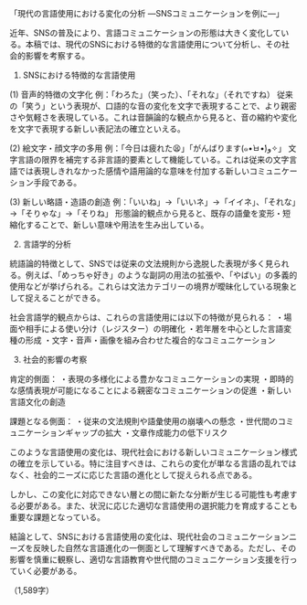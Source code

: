 「現代の言語使用における変化の分析 ―SNSコミュニケーションを例に―」

近年、SNSの普及により、言語コミュニケーションの形態は大きく変化している。本稿では、現代のSNSにおける特徴的な言語使用について分析し、その社会的影響を考察する。

1. SNSにおける特徴的な言語使用

(1) 音声的特徴の文字化
例：「わろた」（笑った）、「それな」（それですね）
従来の「笑う」という表現が、口語的な音の変化を文字で表現することで、より親密さや気軽さを表現している。これは音韻論的な観点から見ると、音の縮約や変化を文字で表現する新しい表記法の確立といえる。

(2) 絵文字・顔文字の多用
例：「今日は疲れた😫」「がんばります(๑•̀ㅂ•́)و✧」
文字言語の限界を補完する非言語的要素として機能している。これは従来の文字言語では表現しきれなかった感情や語用論的な意味を付加する新しいコミュニケーション手段である。

(3) 新しい略語・造語の創造
例：「いいね」→「いいネ」→「イイネ」、「それな」→「そりゃな」→「そりね」
形態論的観点から見ると、既存の語彙を変形・短縮化することで、新しい意味や用法を生み出している。

2. 言語学的分析

統語論的特徴として、SNSでは従来の文法規則から逸脱した表現が多く見られる。例えば、「めっちゃ好き」のような副詞の用法の拡張や、「やばい」の多義的使用などが挙げられる。これらは文法カテゴリーの境界が曖昧化している現象として捉えることができる。

社会言語学的観点からは、これらの言語使用には以下の特徴が見られる：
・場面や相手による使い分け（レジスター）の明確化
・若年層を中心とした言語変種の形成
・文字・音声・画像を組み合わせた複合的なコミュニケーション

3. 社会的影響の考察

肯定的側面：
・表現の多様化による豊かなコミュニケーションの実現
・即時的な感情表現が可能になることによる親密なコミュニケーションの促進
・新しい言語文化の創造

課題となる側面：
・従来の文法規則や語彙使用の崩壊への懸念
・世代間のコミュニケーションギャップの拡大
・文章作成能力の低下リスク

このような言語使用の変化は、現代社会における新しいコミュニケーション様式の確立を示している。特に注目すべきは、これらの変化が単なる言語の乱れではなく、社会的ニーズに応じた言語の進化として捉えられる点である。

しかし、この変化に対応できない層との間に新たな分断が生じる可能性も考慮する必要がある。また、状況に応じた適切な言語使用の選択能力を育成することも重要な課題となっている。

結論として、SNSにおける言語使用の変化は、現代社会のコミュニケーションニーズを反映した自然な言語進化の一側面として理解すべきである。ただし、その影響を慎重に観察し、適切な言語教育や世代間のコミュニケーション支援を行っていく必要がある。

（1,589字）